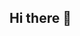 ## Hi there 👋

<!--
**wbx-hub/wbx-hub** is a ✨ _special_ ✨ repository because its `README.md` (this file) appears on your GitHub profile.

- I’m currently a PhD candidate in the College of Transportation, Tongji University.
- My research focuses on human mobility pattern mining and prediction.
-->
